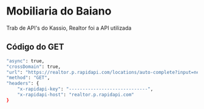 # Mobiliaria do Baiano

Trab de API's do Kassio, Realtor foi a API utilizada


## Código do GET

```bash
"async": true,
"crossDomain": true,
"url": "https://realtor.p.rapidapi.com/locations/auto-complete?input=new%20york",
"method": "GET",
"headers": {
	"x-rapidapi-key": "-----------------------------",
	"x-rapidapi-host": "realtor.p.rapidapi.com"
}
```

